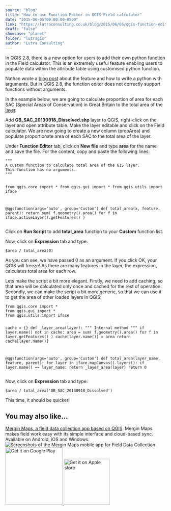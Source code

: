 ```yaml
---
source: "blog"
title: "How to use Function Editor in QGIS Field calculator"
date: "2015-06-05T09:00:00-0500"
link: "https://lutraconsulting.co.uk/blog/2015/06/05/qgis-function-editor/"
draft: "false"
showcase: "planet"
folder: "lutragis"
author: "Lutra Consulting"
---
```


<p>In QGIS 2.8, there is a new option for users to add their own python function in the Field calculator. This is an extremely useful feature enabling users to populate data within the attribute table using customised python function.</p>

<!-- more -->

<p>Nathan wrote a <a href="http://nathanw.net/2015/01/19/function-editor-for-qgis-expressions/" target="_blank">blog post</a> about the feature and how to write a python with arguments. But in QGIS 2.8, the function editor does not correctly support functions without arguments.</p>

<p>In the example below, we are going to calculate proportion of area for each SAC (Special Areas of Conservation) in Great Britain to the total area of the <a href="http://jncc.defra.gov.uk/protectedsites/SACselection/gis_data/terms_conditions.asp" target="_blank">layer</a>.</p>

<p>Add <strong>GB_SAC_20130918_Dissolved.shp</strong> layer to QGIS, right-click on the layer and open attribute table. Make the layer editable and click on the Field calculator.
We are now going to create a new column (propArea) and populate proportionate area of each SAC to the total area of the layer.</p>

<p>Under <strong>Function Editor</strong> tab, click on <strong>New file</strong> and type <strong>area</strong> for the name and save the file. For the content, copy and paste the following lines:</p>

<div class="highlighter-rouge"><div class="highlight"><pre class="highlight"><code>"""
A custom function to calculate total area of the GIS layer.
This function has no arguments.
"""

from qgis.core import *
from qgis.gui import *
from qgis.utils import iface

@qgsfunction(args='auto', group='Custom')
def total_area(x, feature, parent):
	return sum( f.geometry().area() for f in iface.activeLayer().getFeatures() )
</code></pre></div></div>

<p>Click on <strong>Run Script</strong> to add <strong>total_area</strong> function to your <strong>Custom</strong> function list.</p>

<p>Now, click on <strong>Expression</strong> tab and type:</p>

<div class="highlighter-rouge"><div class="highlight"><pre class="highlight"><code>$area / total_area(0)
</code></pre></div></div>

<p>As you can see, we have passed 0 as an argument. If you click OK, your QGIS will freeze! As there are many features in the layer, the expression, calculates total area for each row.</p>

<p>Lets make the script a bit more elegant. Firstly, we need to add caching, so that area will be calculated only once and cached for the rest of operation. Secondly, we can make the script a bit more generic, so that we can use it to get the area of other loaded layers in QGIS:</p>

<div class="highlighter-rouge"><div class="highlight"><pre class="highlight"><code>from qgis.core import *
from qgis.gui import *
from qgis.utils import iface

cache = {}
def _layer_area(layer):
	""" Internal method """
	if layer.name() not in cache:
		area = sum( f.geometry().area() for f in layer.getFeatures() )
		cache[layer.name()] = area
	return cache[layer.name()]

@qgsfunction(args='auto', group='Custom')
def total_area(layer_name, feature, parent):
	for layer in iface.mapCanvas().layers():
		if layer.name() == layer_name:
			return _layer_area(layer)
	return 0
</code></pre></div></div>

<p>Now, click on <strong>Expression</strong> tab and type:</p>

<div class="highlighter-rouge"><div class="highlight"><pre class="highlight"><code>$area / total_area('GB_SAC_20130918_Dissolved')
</code></pre></div></div>

<p>This time, it should be quicker!</p>
    <div class="input-promo">
    <h2>You may also like...</h2>
    <a href="https://merginmaps.com">Mergin Maps, a field data collection app based on QGIS</a>. Mergin Maps makes field work easy with its simple interface and cloud-based sync. Available on Android, iOS and Windows.
    <img alt="Screenshots of the Mergin Maps mobile app for Field Data Collection" src="https://lutraconsulting.co.uk/img/posts/input_app_for_field_data_collection.jpg" /><br />
    <a href="https://play.google.com/store/apps/details?id=uk.co.lutraconsulting&amp;utm_source=lutra-atom&amp;utm_medium=lutra-blog-footer&amp;utm_campaign=input">
      <img alt="Get it on Google Play" src="https://play.google.com/intl/en_us/badges/images/generic/en_badge_web_generic.png" width="180px" />
    </a>
    <a href="https://apps.apple.com/us/app/input/id1478603559?ls=1&amp;utm_source=lutra-atom&amp;utm_medium=lutra-blog-footer&amp;utm_campaign=input">
      <img alt="Get it on Apple store" src="https://www.lutraconsulting.co.uk/img/posts/App_Store.svg" style="padding-top: 0px;" width="144px" />
    </a>
  </div>

